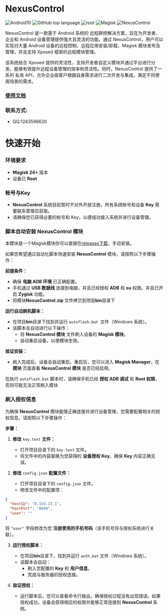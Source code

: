 # NexusControl


![Android10](https://img.shields.io/badge/android-10.0%2B-blue.svg)
![GitHub top language](https://img.shields.io/github/languages/top/bigGreenPeople/SharkModTemplate)
![root](https://img.shields.io/badge/root%20require-red.svg?logo=android&labelColor=black)
![Magisk](https://img.shields.io/badge/Magisk-24.0%2B-black.svg)
![NexusControl](https://img.shields.io/github/downloads/bigGreenPeople/NexusControl/total)



NexusControl 是一款基于 Android 系统的 远程群控解决方案，旨在为开发者、企业和 Android 设备管理提供强大且灵活的功能。通过 NexusControl，用户可以实现对大量 Android 设备的远程控制、远程应用安装/卸载、Magisk 模块发布及管理，并且支持 Xposed 框架的远程模块管理。

该系统结合 Xposed 提供的灵活性，支持开发者自定义模块并通过平台进行分发，能够有效提升远程设备管理的效率和灵活性。同时，NexusControl 提供了一系列 私有 API，允许企业级客户根据自身需求进行二次开发与集成，满足不同使用场景的需求。

### [使用文档](https://1243596620.gitbook.io/sharkposed-wen-dang/)
### 联系方式:
- QQ:1243596620

# 快速开始

### 环境要求

*   **Magisk 24+** 版本
*   设备已 **Root**

### 帐号与Key

*   **NexusControl** 系统目前暂时不对外开放注册，所有系统帐号和设备 **Key** 需要联系管理员获取。
*   请确保您已获得必要的帐号和 Key，以便成功接入系统并进行设备管理。


### 脚本自动安装 NexusControl 模块
本模块是一个Magisk模块你可以直接在[releases下载](https://github.com/bigGreenPeople/NexusControl/releases)，手动安装。

如果您希望通过自动化脚本快速安装 **NexusControl** 模块，请按照以下步骤操作：

**前提条件：**

*   确保 **电脑 ADB 环境** 已正确配置。
*   手机通过 **USB 数据线** 连接到电脑，并且已经授权 **ADB** 和 **su** 权限。并且已开启 **Zygisk** 功能。
*   将模块**NexusControl.zip** 文件拷贝到项目**bin**目录下

**运行自动刷机脚本：**

*   在项目**bin**目录下找到并运行 `autoflash.bat `文件（Windows 系统）。
*   该脚本会自动进行以下操作：
    *   将 **NexusControl 模块** 文件刷入设备的 **Magisk 模块**。
    *   自动重启设备，以使模块生效。

**验证安装：**
*   刷入完成后，设备会自动重启。重启后，您可以进入 **Magisk Manager**，在 **模块** 页面查看 **NexusControl 模块** 是否已经启用。

在执行 `autoflash.bat` 脚本时，请确保手机已经 **授权 ADB 调试** 和 **Root 权限**，否则可能无法正常刷入模块

### **刷入授权信息**

为确保 **NexusControl** 模块能够正确连接并进行设备管理，您需要配置相关的授权信息。请按照以下步骤操作：

**步骤：**

1.  **修改** `key.text` **文件：**
    *   打开项目目录下的 `key.text` 文件。
    *   将文件中的内容替换为您获得的 **设备授权 Key**。确保 **Key** 内容正确无误。

2.  **修改** `config.json` **配置文件：**
    *   打开项目目录下的 `config.json` 文件。
    *   修改文件中的配置项：
        

``` json
{
  "hostIp": "8.154.23.1",
  "hostPort": "8080",
  "user": ""
}
```

将 `"user"` 字段修改为您 **注册使用的手机号码**（该手机号将与授权系统进行关联）。

3.  **运行授权脚本：**
    *   在项目**bin**目录下，找到并运行 `auth.bat` 文件（Windows 系统）。
    *   该脚本会自动：
        *   刷入您配置的 **Key** 和 **用户信息**。
        *   完成与服务器的授权连接。

4.  **验证授权：**
    *   运行脚本后，您可以查看命令行输出，确保授权过程没有出现错误。如果授权成功，设备会获得相应的权限并能够正常连接到 **NexusControl** 系统。
